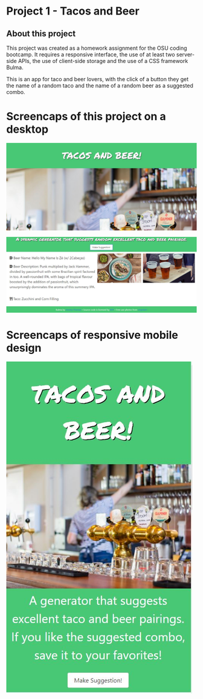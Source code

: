 # Project 1 - Tacos and Beer

## About this project

This project was created as a homework assignment for the OSU coding bootcamp. It requires a responsive interface, the use of at least two server-side APIs, the use of client-side storage and the use of a CSS framework Bulma. 

This is an app for taco and beer lovers, with the click of a button they get the name of a random taco and the name of a random beer as a suggested combo. 

# Screencaps of this project on a desktop
![Screencap 1](https://raw.githubusercontent.com/mdurst365/tacos_and_beer/main/assets/screencap1.JPG)

![Screencap 2](https://raw.githubusercontent.com/mdurst365/tacos_and_beer/main/assets/screencap2.JPG )

# Screencaps of responsive mobile design

![Screencap 3](https://raw.githubusercontent.com/mdurst365/tacos_and_beer/main/assets/screencap3.JPG )

